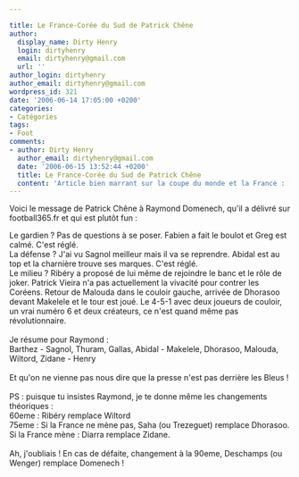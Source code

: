 ```yaml
---

title: Le France-Corée du Sud de Patrick Chêne
author:
  display_name: Dirty Henry
  login: dirtyhenry
  email: dirtyhenry@gmail.com
  url: ''
author_login: dirtyhenry
author_email: dirtyhenry@gmail.com
wordpress_id: 321
date: '2006-06-14 17:05:00 +0200'
categories:
- Catégories
tags:
- Foot
comments:
- author: Dirty Henry
  author_email: dirtyhenry@gmail.com
  date: '2006-06-15 13:52:44 +0200'
  title: Le France-Corée du Sud de Patrick Chêne
  content: 'Article bien marrant sur la coupe du monde et la France : [http://www.planetepsg.com/?page=news&id=4861->http://www.planetepsg.com/?page=news&id=4861]'
---
```

Voici le message de Patrick Chêne à Raymond Domenech, qu'il a délivré sur football365.fr et qui est plutôt fun :

<quote>Le gardien ? Pas de questions à se poser. Fabien a fait le boulot et Greg est calmé. C'est réglé.<br />La défense ? J'ai vu Sagnol meilleur mais il va se reprendre. Abidal est au top et la charnière trouve ses marques. C'est réglé.<br />Le milieu ? Ribéry a proposé de lui même de rejoindre le banc et le rôle de joker. Patrick Vieira  n'a pas actuellement la vivacité pour contrer les Coréens. Retour de Malouda dans le couloir gauche, arrivée de Dhorasoo devant Makelele et le tour est joué. Le 4-5-1 avec deux joueurs de couloir, un vrai numéro 6 et deux créateurs, ce n'est quand même pas révolutionnaire.<br /><br />Je résume pour Raymond :<br />Barthez - Sagnol, Thuram, Gallas, Abidal - Makelele, Dhorasoo, Malouda, Wiltord,  Zidane - Henry<br /><br />Et qu'on ne vienne pas nous dire que la presse n'est pas derrière les Bleus !<br /><br />PS :  puisque tu insistes Raymond, je te donne même les changements théoriques :<br />60eme : Ribéry remplace Wiltord<br />75eme : Si la France ne mène pas, Saha (ou Trezeguet) remplace Dhorasoo. Si la France mène : Diarra remplace Zidane.<br /><br />Ah, j'oubliais ! En cas de défaite, changement à la 90eme, Deschamps (ou Wenger) remplace Domenech !</quote>
